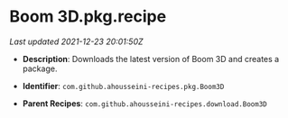 # Boom 3D.pkg.recipe

_Last updated 2021-12-23 20:01:50Z_

- **Description**: Downloads the latest version of Boom 3D and creates a package.

- **Identifier**: `com.github.ahousseini-recipes.pkg.Boom3D`

- **Parent Recipes**: `com.github.ahousseini-recipes.download.Boom3D`

